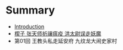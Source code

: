 # Summary

* [Introduction](README.md)
* [楔子 张天师祈禳瘟疫 洪太尉误走妖魔](di_1_hui_zhang_tian_shi_qi_rang_wen_yi.md)
* 第01回 王教头私走延安府  九纹龙大闹史家村

